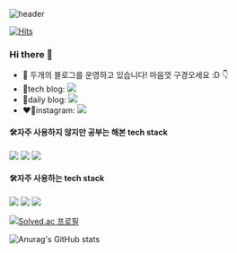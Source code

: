 ![header](https://capsule-render.vercel.app/api?type=waving&color=0:FEC99A,50:DBA9E0,100:8DD6DC&height=300&section=header&text=yewon's%20github&fontSize=60&fontAlignY=50&fontColor=FFFFFF&fontAlign=70)


[![Hits](https://hits.seeyoufarm.com/api/count/incr/badge.svg?url=https%3A%2F%2Fgithub.com%2Fuomah&count_bg=%23FAABA8&title_bg=%23653E3E&icon=&icon_color=%23E7E7E7&title=hits&edge_flat=true)](https://hits.seeyoufarm.com)

### Hi there 👋
- 📜 두개의 블로그를 운영하고 있습니다! 마음껏 구경오세요 :D 👇
- 🔧tech blog: <a href="https://coding-zzang.tistory.com" target="_blank"><img src="https://img.shields.io/badge/TISTORY-eb531f?style=flat-square&logo=TISTORY&logoColor=white"/></a> 
- 🌈daily blog: <a href="https://blog.naver.com/yewon7036" target="_blank"><img src="https://img.shields.io/badge/Blog-03CF5D?style=flat-square&logo=Naver&logoColor=white"/></a> 
- ❤️‍🔥instagram: <a href="https://www.instagram.com/ye_1ne/?hl=ko" target="_blank"><img src="https://img.shields.io/badge/ye_1ne-E4405F?style=flat-square&logo=Instagram&logoColor=white"/></a>

#### 🛠자주 사용하지 않지만 공부는 해본 tech stack
<img src="https://img.shields.io/badge/Amazon_AWS-232F3E?style=flat-square&logo=Amazon AWS&logoColor=white"/></a>
<img src="https://img.shields.io/badge/Python-FFD43B?style=flat-square&logo=Python&logoColor=white"/></a>
<img src="https://img.shields.io/badge/C-A8B9CC?style=flat-square&logo=C&logoColor=white"/></a>

#### 🛠자주 사용하는 tech stack
<img src="https://img.shields.io/badge/Java-007396?style=flat-square&logo=Java&logoColor=white"/></a>
<img src="https://img.shields.io/badge/MySQL-4479A1?style=flat-square&logo=MySQL&logoColor=white"/></a>
<img src="https://img.shields.io/badge/Spring-6DB33F?style=flat-square&logo=Spring&logoColor=white"/></a>

<!--
<a href="https://uomah.github.io/" target="_blank"><img src="https://img.shields.io/badge/GitHub_Blog-181717?style=flat-square&logo=GitHub&logoColor=white"/></a>
-->
[![Solved.ac
프로필](http://mazassumnida.wtf/api/v2/generate_badge?boj=yw9330)](https://solved.ac/yw9330)

![Anurag's GitHub stats](https://github-readme-stats.vercel.app/api?username=uomah&show_icons=true&theme=vue)

<!--
 **uomah/uomah** is a ✨ _special_ ✨ repository because its `README.md` (this file) appears on your GitHub profile.


Here are some ideas to get you started:

- 🔭 I’m currently working on ...
- 🌱 I’m currently learning ...
- 👯 I’m looking to collaborate on ...
- 🤔 I’m looking for help with ...
- 💬 Ask me about ...
- 📫 How to reach me: ...
- 😄 Pronouns: ...
- ⚡ Fun fact: ...
-->





